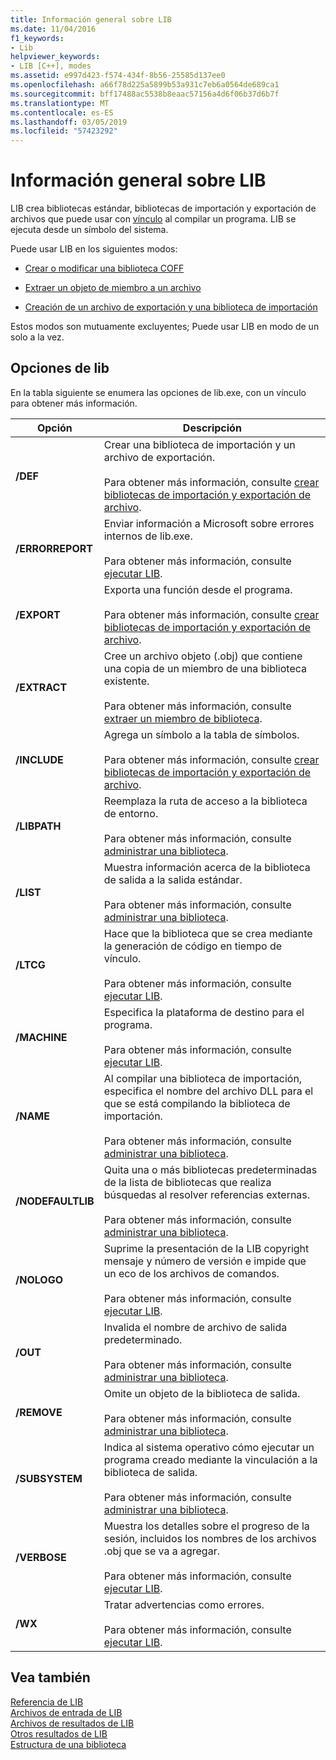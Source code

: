 ```yaml
---
title: Información general sobre LIB
ms.date: 11/04/2016
f1_keywords:
- Lib
helpviewer_keywords:
- LIB [C++], modes
ms.assetid: e997d423-f574-434f-8b56-25585d137ee0
ms.openlocfilehash: a66f78d225a5899b53a931c7eb6a0564de689ca1
ms.sourcegitcommit: bff17488ac5538b8eaac57156a4d6f06b37d6b7f
ms.translationtype: MT
ms.contentlocale: es-ES
ms.lasthandoff: 03/05/2019
ms.locfileid: "57423292"
---
```

# <a name="overview-of-lib"></a>Información general sobre LIB

LIB crea bibliotecas estándar, bibliotecas de importación y exportación de archivos que puede usar con [vínculo](../../build/reference/linker-options.md) al compilar un programa. LIB se ejecuta desde un símbolo del sistema.

Puede usar LIB en los siguientes modos:

- [Crear o modificar una biblioteca COFF](../../build/reference/managing-a-library.md)

- [Extraer un objeto de miembro a un archivo](../../build/reference/extracting-a-library-member.md)

- [Creación de un archivo de exportación y una biblioteca de importación](../../build/reference/working-with-import-libraries-and-export-files.md)

Estos modos son mutuamente excluyentes; Puede usar LIB en modo de un solo a la vez.

## <a name="lib-options"></a>Opciones de lib

En la tabla siguiente se enumera las opciones de lib.exe, con un vínculo para obtener más información.

|Opción|Descripción|
|-|-|
|**/DEF**|Crear una biblioteca de importación y un archivo de exportación.<br/><br/>Para obtener más información, consulte [crear bibliotecas de importación y exportación de archivo](../../build/reference/building-an-import-library-and-export-file.md).|
|**/ERRORREPORT**|   Enviar información a Microsoft sobre errores internos de lib.exe.<br/><br/>Para obtener más información, consulte [ejecutar LIB](../../build/reference/running-lib.md).|
|**/EXPORT**|   Exporta una función desde el programa.<br/><br/>Para obtener más información, consulte [crear bibliotecas de importación y exportación de archivo](../../build/reference/building-an-import-library-and-export-file.md).|
|**/EXTRACT**|   Cree un archivo objeto (.obj) que contiene una copia de un miembro de una biblioteca existente.<br/><br/>Para obtener más información, consulte [extraer un miembro de biblioteca](../../build/reference/extracting-a-library-member.md).|
|**/INCLUDE**|   Agrega un símbolo a la tabla de símbolos.<br/><br/>Para obtener más información, consulte [crear bibliotecas de importación y exportación de archivo](../../build/reference/building-an-import-library-and-export-file.md).|
|**/LIBPATH**|   Reemplaza la ruta de acceso a la biblioteca de entorno.<br/><br/>Para obtener más información, consulte [administrar una biblioteca](../../build/reference/managing-a-library.md).|
|**/LIST**|   Muestra información acerca de la biblioteca de salida a la salida estándar.<br/><br/>Para obtener más información, consulte [administrar una biblioteca](../../build/reference/managing-a-library.md).|
|**/LTCG**|   Hace que la biblioteca que se crea mediante la generación de código en tiempo de vínculo.<br/><br/>Para obtener más información, consulte [ejecutar LIB](../../build/reference/running-lib.md).|
|**/MACHINE**|   Especifica la plataforma de destino para el programa.<br/><br/>Para obtener más información, consulte [ejecutar LIB](../../build/reference/running-lib.md).|
|**/NAME**|   Al compilar una biblioteca de importación, especifica el nombre del archivo DLL para el que se está compilando la biblioteca de importación.<br/><br/>Para obtener más información, consulte [administrar una biblioteca](../../build/reference/managing-a-library.md).|
|**/NODEFAULTLIB**|   Quita una o más bibliotecas predeterminadas de la lista de bibliotecas que realiza búsquedas al resolver referencias externas.<br/><br/>Para obtener más información, consulte [administrar una biblioteca](../../build/reference/managing-a-library.md).|
|**/NOLOGO**|   Suprime la presentación de la LIB copyright mensaje y número de versión e impide que un eco de los archivos de comandos.<br/><br/>Para obtener más información, consulte [ejecutar LIB](../../build/reference/running-lib.md).|
|**/OUT**|   Invalida el nombre de archivo de salida predeterminado.<br/><br/>Para obtener más información, consulte [administrar una biblioteca](../../build/reference/managing-a-library.md).|
|**/REMOVE**|   Omite un objeto de la biblioteca de salida.<br/><br/>Para obtener más información, consulte [administrar una biblioteca](../../build/reference/managing-a-library.md).|
|**/SUBSYSTEM**|   Indica al sistema operativo cómo ejecutar un programa creado mediante la vinculación a la biblioteca de salida.<br/><br/>Para obtener más información, consulte [administrar una biblioteca](../../build/reference/managing-a-library.md).|
|**/VERBOSE**|   Muestra los detalles sobre el progreso de la sesión, incluidos los nombres de los archivos .obj que se va a agregar.<br/><br/>Para obtener más información, consulte [ejecutar LIB](../../build/reference/running-lib.md).|
|**/WX**|   Tratar advertencias como errores.<br/><br/>Para obtener más información, consulte [ejecutar LIB](../../build/reference/running-lib.md).|

## <a name="see-also"></a>Vea también

[Referencia de LIB](../../build/reference/lib-reference.md)<br/>
[Archivos de entrada de LIB](../../build/reference/lib-input-files.md)<br/>
[Archivos de resultados de LIB](../../build/reference/lib-output-files.md)<br/>
[Otros resultados de LIB](../../build/reference/other-lib-output.md)<br/>
[Estructura de una biblioteca](../../build/reference/structure-of-a-library.md)
